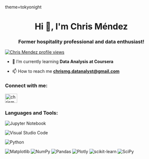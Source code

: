 theme=tokyonight
<h1 align="center">Hi 👋, I'm Chris Méndez</h1>
<h3 align="center">Former hospitality professional and data enthusiast!</h3>

[![Chris Mendez profile views](https://u8views.com/api/v1/github/profiles/170142223/views/day-week-month-total-count.svg)](https://u8views.com/github/ChrisMGData)


- 🌱 I’m currently learning **Data Analysis at Coursera**

- 📫 How to reach me **chrismg.datanalyst@gmail.com**

<h3 align="left">Connect with me:</h3>
<p align="left">
<a href="https://linkedin.com/in/chrismgda" target="blank"><img align="center" src="https://raw.githubusercontent.com/rahuldkjain/github-profile-readme-generator/master/src/images/icons/Social/linked-in-alt.svg" alt="chrismgda" height="30" width="40" /></a>
</p>

<h3 align="left">Languages and Tools:</h3>

![Jupyter Notebook](https://img.shields.io/badge/jupyter-%23FA0F00.svg?style=for-the-badge&logo=jupyter&logoColor=white)

![Visual Studio Code](https://img.shields.io/badge/Visual%20Studio%20Code-0078d7.svg?style=for-the-badge&logo=visual-studio-code&logoColor=white)

![Python](https://img.shields.io/badge/python-3670A0?style=for-the-badge&logo=python&logoColor=ffdd54)

![Matplotlib](https://img.shields.io/badge/Matplotlib-%23ffffff.svg?style=for-the-badge&logo=Matplotlib&logoColor=black)
![NumPy](https://img.shields.io/badge/numpy-%23013243.svg?style=for-the-badge&logo=numpy&logoColor=white)
![Pandas](https://img.shields.io/badge/pandas-%23150458.svg?style=for-the-badge&logo=pandas&logoColor=white)
![Plotly](https://img.shields.io/badge/Plotly-%233F4F75.svg?style=for-the-badge&logo=plotly&logoColor=white)
![scikit-learn](https://img.shields.io/badge/scikit--learn-%23F7931E.svg?style=for-the-badge&logo=scikit-learn&logoColor=white)
![SciPy](https://img.shields.io/badge/SciPy-%230C55A5.svg?style=for-the-badge&logo=scipy&logoColor=%white)
